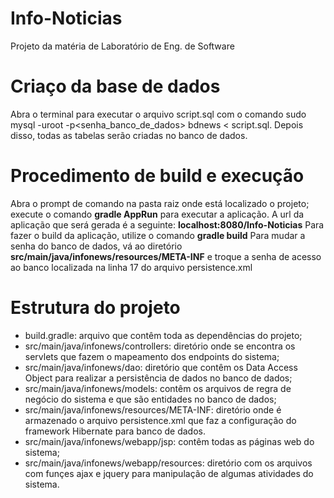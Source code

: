 # Info-Noticias
Projeto da matéria de Laboratório de Eng. de Software

# Criaço da base de dados
Abra o terminal para executar o arquivo script.sql com o comando sudo mysql -uroot -p<senha_banco_de_dados> bdnews < script.sql. Depois disso, todas as tabelas serão criadas no banco de dados.

# Procedimento de build e execução
Abra o prompt de comando na pasta raiz onde está localizado o projeto;
execute o comando **gradle AppRun** para executar a aplicação.
A url da aplicação que será gerada é a seguinte: **localhost:8080/Info-Noticias**
Para fazer o build da aplicação, utilize o comando **gradle build**
Para mudar a senha do banco de dados, vá ao diretório **src/main/java/infonews/resources/META-INF** e troque a senha de acesso ao banco localizada na linha 17 do arquivo persistence.xml

# Estrutura do projeto
* build.gradle: arquivo que contêm toda as dependências do projeto;
* src/main/java/infonews/controllers: diretório onde se encontra os servlets que fazem o mapeamento dos endpoints do sistema;
* src/main/java/infonews/dao: diretório que contêm os Data Access Object para realizar a persistência de dados no banco de dados;
* src/main/java/infonews/models: contêm os arquivos de regra de negócio do sistema e que são entidades no banco de dados;
* src/main/java/infonews/resources/META-INF: diretório onde é armazenado o arquivo persistence.xml que faz a configuração do framework Hibernate para banco de dados.
* src/main/java/infonews/webapp/jsp: contêm todas as páginas web do sistema;
* src/main/java/infonews/webapp/resources: diretório com os arquivos com funçes ajax e jquery para manipulação de algumas atividades do sistema.
